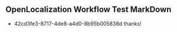 ## OpenLocalization Workflow Test MarkDown
* 42cd3fe3-8717-4de8-a4d0-8b95b005838d thanks!

<!--HONumber=Sep16_HO1-->


